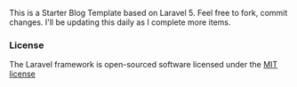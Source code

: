 This is a Starter Blog Template based on Laravel 5. Feel free to fork, commit changes. I'll be updating this daily as I complete more items.

### License

The Laravel framework is open-sourced software licensed under the [MIT license](http://opensource.org/licenses/MIT)
